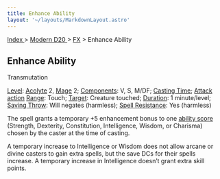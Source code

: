 ```yaml
---
title: Enhance Ability
layout: '~/layouts/MarkdownLayout.astro'
---
```


[ Index ](/) > [ Modern D20 ](/modern.d20.srd) > [FX](/modern.d20.srd/fx) > Enhance Ability

## Enhance Ability

Transmutation

[Level](/modern.d20.srd/fx/level):
[Acolyte](/modern.d20.srd/classes/advanced/acolyte) 2,
[Mage](/modern.d20.srd/classes/advanced/mage) 2;
[Components](/modern.d20.srd/fx/components): V, S, M/DF; [Casting Time](/modern.d20.srd/fx/casting.time); [Attack action](/modern.d20.srd/combat/attack.actions)
[Range](/modern.d20.srd/fx/range): Touch; [Target](/modern.d20.srd/fx/target):
Creature touched; [Duration](/modern.d20.srd/fx/duration): 1 minute/level;
[Saving Throw](/modern.d20.srd/basics/saving.throws): Will negates (harmless);
[Spell Resistance](/modern.d20.srd/special.abilities/spell.resistance): Yes
(harmless)

The spell grants a temporary +5 enhancement bonus to one [ability score](/modern.d20.srd/basics/ability.scores) (Strength, Dexterity,
Constitution, Intelligence, Wisdom, or Charisma) chosen by the caster at the
time of casting.

A temporary increase to Intelligence or Wisdom does not allow arcane or divine
casters to gain extra spells, but the save DCs for their spells increase. A
temporary increase in Intelligence doesn’t grant extra skill points.

